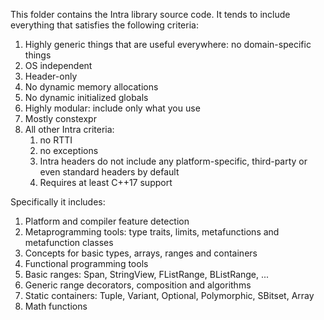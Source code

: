 This folder contains the Intra library source code. It tends to include everything that satisfies the following criteria:

1. Highly generic things that are useful everywhere: no domain-specific things
2. OS independent
3. Header-only
4. No dynamic memory allocations
5. No dynamic initialized globals
6. Highly modular: include only what you use
7. Mostly constexpr
8. All other Intra criteria:
   1. no RTTI
   2. no exceptions
   3. Intra headers do not include any platform-specific, third-party or even standard headers by default
   4. Requires at least C++17 support

Specifically it includes:

1. Platform and compiler feature detection
2. Metaprogramming tools: type traits, limits, metafunctions and metafunction classes
3. Concepts for basic types, arrays, ranges and containers
4. Functional programming tools
5. Basic ranges: Span, StringView, FListRange, BListRange, ...
6. Generic range decorators, composition and algorithms
7. Static containers: Tuple, Variant, Optional, Polymorphic, SBitset, Array
8. Math functions

